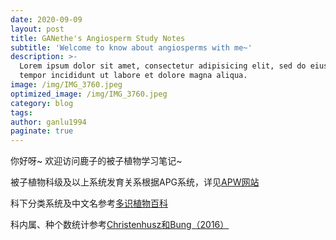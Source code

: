 ```yaml
---
date: 2020-09-09
layout: post
title: GANethe's Angiosperm Study Notes
subtitle: 'Welcome to know about angiosperms with me~'
description: >-
  Lorem ipsum dolor sit amet, consectetur adipisicing elit, sed do eiusmod
  tempor incididunt ut labore et dolore magna aliqua.
image: /img/IMG_3760.jpeg
optimized_image: /img/IMG_3760.jpeg
category: blog
tags:
author: ganlu1994
paginate: true
---
```


你好呀~ 欢迎访问鹿子的被子植物学习笔记~

被子植物科级及以上系统发育关系根据APG系统，详见[APW网站](http://www.mobot.org/MOBOT/research/APweb/)

科下分类系统及中文名参考[多识植物百科](http://duocet.ibiodiversity.net/index.php?title=首页)

科内属、种个数统计参考[Christenhusz和Bung（2016）](https://www.biotaxa.org/Phytotaxa/article/view/phytotaxa.261.3.1)